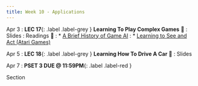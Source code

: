 ```yaml
---
title: Week 10 - Applications
---
```


Apr 3
: **LEC 17**{: .label .label-grey } **Learning To Play Complex Games** 🎥
  : Slides
: Readings 📖
: * [A Brief History of Game AI](https://www.andreykurenkov.com/writing/ai/a-brief-history-of-game-ai/)
: * [Learning to See and Act (Atari Games)](https://canvas.harvard.edu/files/17236643/download?download_frd=1)


Apr 5
: **LEC 18**{: .label .label-grey } **Learning How To Drive A Car** 🎥
  : Slides
  
Apr 7
: **PSET 3 DUE @ 11:59PM**{: .label .label-red }

Section
